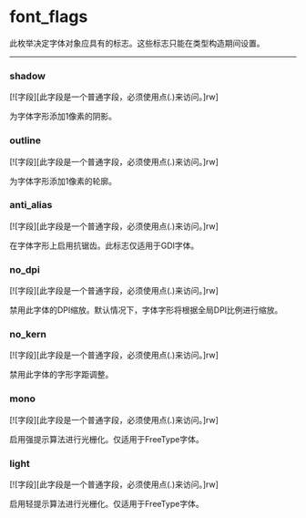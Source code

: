 # font_flags

此枚举决定字体对象应具有的标志。这些标志只能在类型构造期间设置。

_________________

### shadow

[![字段][此字段是一个普通字段，必须使用点(.)来访问。]rw]

为字体字形添加1像素的阴影。

### outline

[![字段][此字段是一个普通字段，必须使用点(.)来访问。]rw]

为字体字形添加1像素的轮廓。

### anti_alias

[![字段][此字段是一个普通字段，必须使用点(.)来访问。]rw]

在字体字形上启用抗锯齿。此标志仅适用于GDI字体。

### no_dpi

[![字段][此字段是一个普通字段，必须使用点(.)来访问。]rw]

禁用此字体的DPI缩放。默认情况下，字体字形将根据全局DPI比例进行缩放。

### no_kern

[![字段][此字段是一个普通字段，必须使用点(.)来访问。]rw]

禁用此字体的字形字距调整。

### mono

[![字段][此字段是一个普通字段，必须使用点(.)来访问。]rw]

启用强提示算法进行光栅化。仅适用于FreeType字体。

### light

[![字段][此字段是一个普通字段，必须使用点(.)来访问。]rw]

启用轻提示算法进行光栅化。仅适用于FreeType字体。